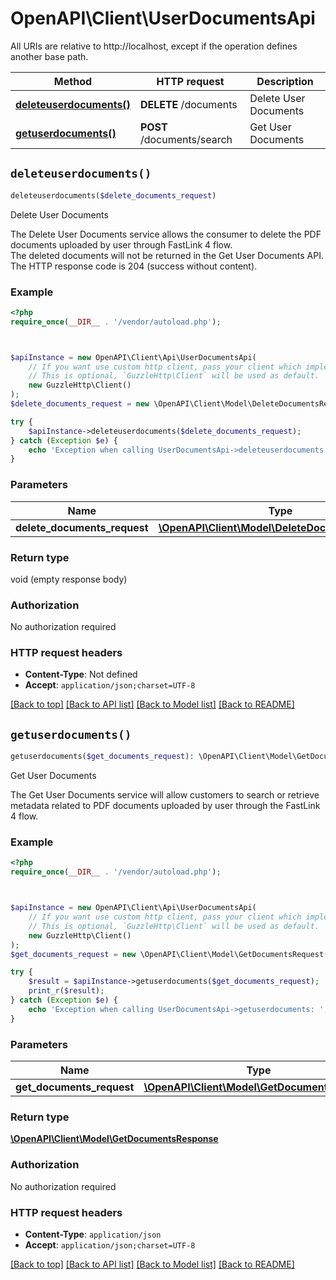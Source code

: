 # OpenAPI\Client\UserDocumentsApi

All URIs are relative to http://localhost, except if the operation defines another base path.

| Method | HTTP request | Description |
| ------------- | ------------- | ------------- |
| [**deleteuserdocuments()**](UserDocumentsApi.md#deleteuserdocuments) | **DELETE** /documents | Delete User Documents |
| [**getuserdocuments()**](UserDocumentsApi.md#getuserdocuments) | **POST** /documents/search | Get User Documents |


## `deleteuserdocuments()`

```php
deleteuserdocuments($delete_documents_request)
```

Delete User Documents

The Delete User Documents service allows the consumer to delete the PDF documents uploaded by user through FastLink 4 flow.<br>The deleted documents will not be returned in the Get User Documents API.<br>The HTTP response code is 204 (success without content).

### Example

```php
<?php
require_once(__DIR__ . '/vendor/autoload.php');



$apiInstance = new OpenAPI\Client\Api\UserDocumentsApi(
    // If you want use custom http client, pass your client which implements `GuzzleHttp\ClientInterface`.
    // This is optional, `GuzzleHttp\Client` will be used as default.
    new GuzzleHttp\Client()
);
$delete_documents_request = new \OpenAPI\Client\Model\DeleteDocumentsRequest(); // \OpenAPI\Client\Model\DeleteDocumentsRequest | deleteDocumentsRequest

try {
    $apiInstance->deleteuserdocuments($delete_documents_request);
} catch (Exception $e) {
    echo 'Exception when calling UserDocumentsApi->deleteuserdocuments: ', $e->getMessage(), PHP_EOL;
}
```

### Parameters

| Name | Type | Description  | Notes |
| ------------- | ------------- | ------------- | ------------- |
| **delete_documents_request** | [**\OpenAPI\Client\Model\DeleteDocumentsRequest**](../Model/DeleteDocumentsRequest.md)| deleteDocumentsRequest | |

### Return type

void (empty response body)

### Authorization

No authorization required

### HTTP request headers

- **Content-Type**: Not defined
- **Accept**: `application/json;charset=UTF-8`

[[Back to top]](#) [[Back to API list]](../../README.md#endpoints)
[[Back to Model list]](../../README.md#models)
[[Back to README]](../../README.md)

## `getuserdocuments()`

```php
getuserdocuments($get_documents_request): \OpenAPI\Client\Model\GetDocumentsResponse
```

Get User Documents

The Get User Documents service will allow customers to search or retrieve metadata related to PDF documents uploaded by user through the FastLink 4 flow.

### Example

```php
<?php
require_once(__DIR__ . '/vendor/autoload.php');



$apiInstance = new OpenAPI\Client\Api\UserDocumentsApi(
    // If you want use custom http client, pass your client which implements `GuzzleHttp\ClientInterface`.
    // This is optional, `GuzzleHttp\Client` will be used as default.
    new GuzzleHttp\Client()
);
$get_documents_request = new \OpenAPI\Client\Model\GetDocumentsRequest(); // \OpenAPI\Client\Model\GetDocumentsRequest | getDocumentsRequest

try {
    $result = $apiInstance->getuserdocuments($get_documents_request);
    print_r($result);
} catch (Exception $e) {
    echo 'Exception when calling UserDocumentsApi->getuserdocuments: ', $e->getMessage(), PHP_EOL;
}
```

### Parameters

| Name | Type | Description  | Notes |
| ------------- | ------------- | ------------- | ------------- |
| **get_documents_request** | [**\OpenAPI\Client\Model\GetDocumentsRequest**](../Model/GetDocumentsRequest.md)| getDocumentsRequest | [optional] |

### Return type

[**\OpenAPI\Client\Model\GetDocumentsResponse**](../Model/GetDocumentsResponse.md)

### Authorization

No authorization required

### HTTP request headers

- **Content-Type**: `application/json`
- **Accept**: `application/json;charset=UTF-8`

[[Back to top]](#) [[Back to API list]](../../README.md#endpoints)
[[Back to Model list]](../../README.md#models)
[[Back to README]](../../README.md)
